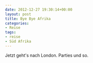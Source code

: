 ```yaml
---
date: 2012-12-27 19:30:14+00:00
layout: post
title: Bye Bye Afrika
categories:
- Reise
tags:
- reise
- Süd Afrika
---
```


Jetzt geht's nach London. Parties und so.
